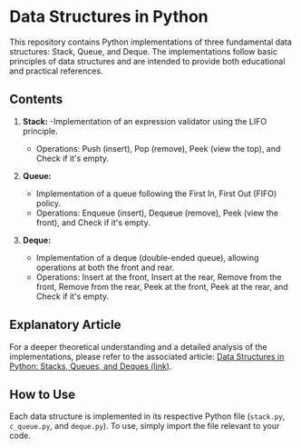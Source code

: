 # Data Structures in Python

This repository contains Python implementations of three fundamental data structures: Stack, Queue, and Deque. The implementations follow basic principles of data structures and are intended to provide both educational and practical references.

## Contents

1. **Stack:**
    -Implementation of an expression validator using the LIFO principle.
   - Operations: Push (insert), Pop (remove), Peek (view the top), and Check if it's empty.

2. **Queue:**
   - Implementation of a queue following the First In, First Out (FIFO) policy.
   - Operations: Enqueue (insert), Dequeue (remove), Peek (view the front), and Check if it's empty.

3. **Deque:**
   - Implementation of a deque (double-ended queue), allowing operations at both the front and rear.
   - Operations: Insert at the front, Insert at the rear, Remove from the front, Remove from the rear, Peek at the front, Peek at the rear, and Check if it's empty.

## Explanatory Article

For a deeper theoretical understanding and a detailed analysis of the implementations, please refer to the associated article: [Data Structures in Python: Stacks, Queues, and Deques (link)](link_to_your_article).

## How to Use

Each data structure is implemented in its respective Python file (`stack.py`, `c_queue.py`, and `deque.py`). To use, simply import the file relevant to your code.

